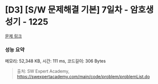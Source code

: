 # [D3] [S/W 문제해결 기본] 7일차 - 암호생성기 - 1225 

[문제 링크](https://swexpertacademy.com/main/code/problem/problemDetail.do?contestProbId=AV14uWl6AF0CFAYD) 

### 성능 요약

메모리: 52,348 KB, 시간: 111 ms, 코드길이: 306 Bytes



> 출처: SW Expert Academy, https://swexpertacademy.com/main/code/problem/problemList.do